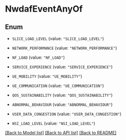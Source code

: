 # NwdafEventAnyOf

## Enum


* `SLICE_LOAD_LEVEL` (value: `"SLICE_LOAD_LEVEL"`)

* `NETWORK_PERFORMANCE` (value: `"NETWORK_PERFORMANCE"`)

* `NF_LOAD` (value: `"NF_LOAD"`)

* `SERVICE_EXPERIENCE` (value: `"SERVICE_EXPERIENCE"`)

* `UE_MOBILITY` (value: `"UE_MOBILITY"`)

* `UE_COMMUNICATION` (value: `"UE_COMMUNICATION"`)

* `QOS_SUSTAINABILITY` (value: `"QOS_SUSTAINABILITY"`)

* `ABNORMAL_BEHAVIOUR` (value: `"ABNORMAL_BEHAVIOUR"`)

* `USER_DATA_CONGESTION` (value: `"USER_DATA_CONGESTION"`)

* `NSI_LOAD_LEVEL` (value: `"NSI_LOAD_LEVEL"`)


[[Back to Model list]](../README.md#documentation-for-models) [[Back to API list]](../README.md#documentation-for-api-endpoints) [[Back to README]](../README.md)


